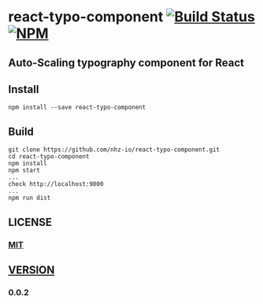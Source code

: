 # react-typo-component [![Build Status][travis-image]][travis-url] [![NPM][npm-image]][npm-url]

## Auto-Scaling typography component for React

## Install

```
npm install --save react-typo-component
```

## Build

```
git clone https://github.com/nhz-io/react-typo-component.git
cd react-typo-component
npm install
npm start
...
check http://localhost:9000
...
npm run dist
```

## LICENSE

### [MIT](LICENSE)

## [VERSION](HISTORY)

### 0.0.2

[travis-image]: https://travis-ci.org/nhz-io/react-typo-component.svg
[travis-url]: https://travis-ci.org/nhz-io/react-typo-component

[npm-image]: https://img.shields.io/npm/v/react-typo-component.svg?style=flat
[npm-url]: https://www.npmjs.com/package/react-typo-component
